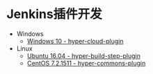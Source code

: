 Jenkins插件开发
==============

- Windows
  - [Windows 10 - hyper-cloud-plugin](README_widows.md)
- Linux
  - [Ubuntu 16.04 - hyper-build-step-plugin](README_ubuntu.md)
  - [CentOS 7.2.1511 - hyper-commons-plugin](README_centos.md)
